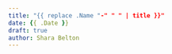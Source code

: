 ```yaml
---
title: "{{ replace .Name "-" " " | title }}"
date: {{ .Date }}
draft: true
author: Shara Belton
---
```

